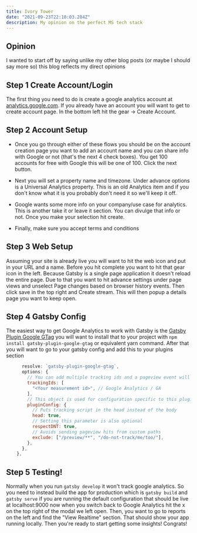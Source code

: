 ```yaml
---
title: Ivory Tower
date: "2021-09-23T22:10:03.284Z"
description: My opinion on the perfect MS tech stack
---
```


## Opinion

I wanted to start off by saying unlike my other blog posts (or maybe I should say more so) this blog reflects my direct opinions

## Step 1 Create Account/Login

The first thing you need to do is create a google analytics account at [analytics.google.com](https://analytics.google.com/). If you already have an account you will want to get to create account page. In the bottom left hit the gear -> Create Account.

## Step 2 Account Setup

- Once you go through either of these flows you should be on the account creation page you want to add an account name and you can share info with Google or not (that's the next 4 check boxes). You get 100 accounts for free with Google this will be one of 100. Click the next button.

- Next you will set a property name and timezone. Under advance options is a Universal Analytics property. This is an old Analytics item and if you don't know what it is you probably don't need it so we'll keep it off.

- Google wants some more info on your company/use case for analytics. This is another take it or leave it section. You can divulge that info or not. Once you make your selection hit create.

- Finally, make sure you accept terms and conditions

## Step 3 Web Setup

Assuming your site is already live you will want to hit the web icon and put in your URL and a name. Before you hit complete you want to hit that gear icon in the left. Because Gatsby is a single page application it doesn't reload the entire page. Due to that you want to hit advance settings under page views and unselect Page changes based on browser history events. Then click save in the top right and Create stream. This will then popup a details page you want to keep open.

## Step 4 Gatsby Config

The easiest way to get Google Analytics to work with Gatsby is the [Gatsby Plugin Google GTag](https://www.gatsbyjs.com/plugins/gatsby-plugin-google-gtag/?=gtag) you will want to install that to your project with `npm install gatsby-plugin-google-gtag` or equivalent yarn command. After that you will want to go to your gatsby config and add this to your plugins section

```javascript {
      resolve: `gatsby-plugin-google-gtag`,
      options: {
        // You can add multiple tracking ids and a pageview event will be fired for all of them.
        trackingIds: [
          "<Your measurement id>", // Google Analytics / GA
        ],
        // This object is used for configuration specific to this plugin
        pluginConfig: {
          // Puts tracking script in the head instead of the body
          head: true,
          // Setting this parameter is also optional
          respectDNT: true,
          // Avoids sending pageview hits from custom paths
          exclude: ["/preview/**", "/do-not-track/me/too/"],
        },
      },
    },
```

## Step 5 Testing!

Normally when you run `gatsby develop` it won't track google analytics. So you need to instead build the app for production which is `gatsby build` and `gatsby serve` if you are running the default configuration that should be live at localhost:9000 now when you switch back to Google Analytics hit the x on the top right of the modal we left open. Then, you want to go to reports on the left and find the "View Realtime" section. That should show your app running locally. Then you're ready to start getting some insights! Congrats!
